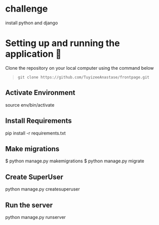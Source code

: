 # challenge

install python and django 

# Setting up and running the application 🔧

Clone the repository on your local computer using the command below

> `git clone https://github.com/TuyizeeAnastase/frontpage.git`

## Activate Environment 

source env/bin/activate

## Install Requirements

pip install -r requirements.txt

## Make migrations
$ python manage.py makemigrations
$ python manage.py migrate

## Create SuperUser
python manage.py createsuperuser

## Run the server
python manage.py runserver
